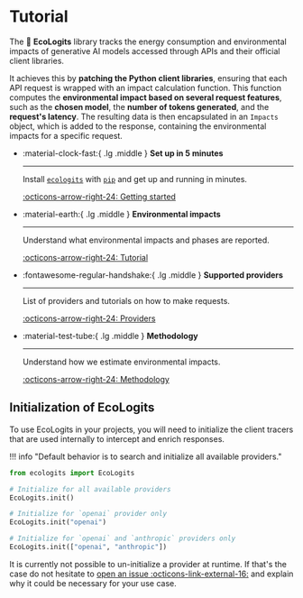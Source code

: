 # Tutorial

The :seedling: **EcoLogits** library tracks the energy consumption and environmental impacts of generative AI models accessed through APIs and their official client libraries. 

It achieves this by **patching the Python client libraries**, ensuring that each API request is wrapped with an impact calculation function. This function computes the **environmental impact based on several request features**, such as the **chosen model**, the **number of tokens generated**, and the **request's latency**. The resulting data is then encapsulated in an `Impacts` object, which is added to the response, containing the environmental impacts for a specific request.


<div class="grid cards" markdown>

-   :material-clock-fast:{ .lg .middle } __Set up in 5 minutes__

    ---

    Install [`ecologits`](#) with [`pip`](#) and get up
    and running in minutes.

    [:octicons-arrow-right-24: Getting started](../index.md)

-   :material-earth:{ .lg .middle } __Environmental impacts__

    ---

    Understand what environmental impacts and phases are reported.  

    [:octicons-arrow-right-24: Tutorial](impacts.md)

-   :fontawesome-regular-handshake:{ .lg .middle } __Supported providers__

    ---

    List of providers and tutorials on how to make requests.

    [:octicons-arrow-right-24: Providers](providers.md)

-   :material-test-tube:{ .lg .middle } __Methodology__

    ---
    
    Understand how we estimate environmental impacts.
    
    [:octicons-arrow-right-24: Methodology](../methodology/index.md)

</div>


## Initialization of EcoLogits

To use EcoLogits in your projects, you will need to initialize the client tracers that are used internally to intercept and enrich responses. 

!!! info "Default behavior is to search and initialize all available providers."

```python
from ecologits import EcoLogits

# Initialize for all available providers
EcoLogits.init()

# Initialize for `openai` provider only
EcoLogits.init("openai")

# Initialize for `openai` and `anthropic` providers only
EcoLogits.init(["openai", "anthropic"])
```

It is currently not possible to un-initialize a provider at runtime. If that's the case do not hesitate to [open an issue :octicons-link-external-16:](https://github.com/genai-impact/ecologits/issues/new/choose) and explain why it could be necessary for your use case.
